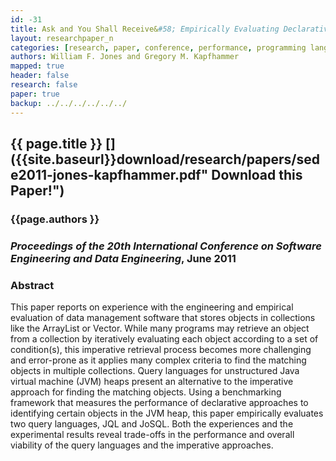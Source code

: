 ```yaml
---
id: -31
title: Ask and You Shall Receive&#58; Empirically Evaluating Declarative Approaches to Finding Data in Unstructured Heaps
layout: researchpaper_n
categories: [research, paper, conference, performance, programming languages]
authors: William F. Jones and Gregory M. Kapfhammer
mapped: true
header: false
research: false
paper: true
backup: ../../../../../../
---
```


## {{ page.title }} [<i class="fa fa-download"></i>]({{site.baseurl}}download/research/papers/sede2011-jones-kapfhammer.pdf" Download this Paper!")

### {{page.authors }}

### <em>Proceedings of the 20th International Conference on Software Engineering and Data Engineering</em>, June 2011

### Abstract

This paper reports on experience with the engineering and empirical evaluation of data management software that stores
objects in collections like the ArrayList or Vector. While many programs may retrieve an object from a collection by
iteratively evaluating each object according to a set of condition(s), this imperative retrieval process becomes more
challenging and error-prone as it applies many complex criteria to find the matching objects in multiple collections.
Query languages for unstructured Java virtual machine (JVM) heaps present an alternative to the imperative approach for
finding the matching objects. Using a benchmarking framework that measures the performance of declarative approaches to
identifying certain objects in the JVM heap, this paper empirically evaluates two query languages, JQL and JoSQL. Both
the experiences and the experimental results reveal trade-offs in the performance and overall viability of the query
languages and the imperative approaches.
